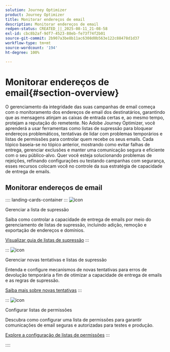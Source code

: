 ```yaml
---
solution: Journey Optimizer
product: Journey Optimizer
title: Monitorar endereços de email
description: Monitorar endereços de email
redpen-status: CREATED_||_2025-08-11_21-08-58
exl-id: cbc8b2af-9df7-4523-88eb-fe73f74f2b01
source-git-commit: 2b907a3be8b11ac6308d0b563e122c88478d1d37
workflow-type: tm+mt
source-wordcount: '194'
ht-degree: 100%

---
```


# Monitorar endereços de email{#section-overview}

O gerenciamento da integridade das suas campanhas de email começa com o monitoramento dos endereços de email dos destinatários, garantindo que as mensagens atinjam as caixas de entrada certas e, ao mesmo tempo, protejam a reputação do remetente. No Adobe Journey Optimizer, você aprenderá a usar ferramentas como listas de supressão para bloquear endereços problemáticos, tentativas de lidar com problemas temporários e listas de permissões para controlar quem recebe os seus emails. Cada tópico baseia-se no tópico anterior, mostrando como evitar falhas de entrega, gerenciar exclusões e manter uma comunicação segura e eficiente com o seu público-alvo. Quer você esteja solucionando problemas de rejeições, refinando configurações ou testando campanhas com segurança, esses recursos colocam você no controle da sua estratégia de capacidade de entrega de emails.

## Monitorar endereços de email

:::: landing-cards-container
:::
![icon](https://cdn.experienceleague.adobe.com/icons/list-check.svg?lang=pt-BR)

Gerenciar a lista de supressão

Saiba como controlar a capacidade de entrega de emails por meio do gerenciamento de listas de supressão, incluindo adição, remoção e exportação de endereços e domínios.

[Visualizar guia de listas de supressão](../using/configuration/manage-suppression-list.md)
:::

:::
![icon](https://cdn.experienceleague.adobe.com/icons/gear.svg?lang=pt-BR)

Gerenciar novas tentativas e listas de supressão

Entenda e configure mecanismos de novas tentativas para erros de devolução temporária a fim de otimizar a capacidade de entrega de emails e as regras de supressão.

[Saiba mais sobre novas tentativas](../using/configuration/retries.md)
:::

:::
![icon](https://cdn.experienceleague.adobe.com/icons/shield-halved.svg?lang=pt-BR)

Configurar listas de permissões

Descubra como configurar uma lista de permissões para garantir comunicações de email seguras e autorizadas para testes e produção.

[Explore a configuração de listas de permissões](../using/configuration/allow-list.md)
:::

::::
